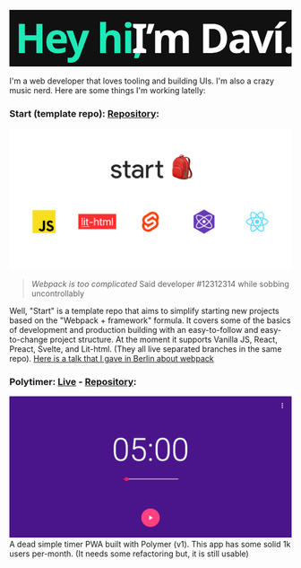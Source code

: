 ![Hey hi](https://raw.githubusercontent.com/davi-mbatista/davi-mbatista/master/images/heyhi.svg)

I'm a web developer that loves tooling and building UIs. I'm also a crazy music nerd.
Here are some things I'm working latelly:

### Start (template repo): [Repository](https://github.com/davi-mbatista/start/):
![Start banner](https://raw.githubusercontent.com/davi-mbatista/davi-mbatista/master/images/start-banner.png)

> *Webpack is too complicated*
Said developer #12312314 while sobbing uncontrollably

Well, "Start" is a template repo that aims to simplify starting new projects based on the "Webpack + framework" formula. It covers
some of the basics of development and production building with an easy-to-follow and easy-to-change project structure. At the moment
it supports Vanilla JS, React, Preact, Svelte, and Lit-html. (They all live separated branches in the same repo). [Here is a talk that
I gave in Berlin about webpack](https://github.com/davi-mbatista/davi-mbatista/raw/master/misc/webpack-wants-to-be-your-friend.pdf)


### Polytimer: [Live](https://polytimer.rocks) - [Repository](https://github.com/davi-mbatista/polytimer):
![Polytimer banner](https://raw.githubusercontent.com/davi-mbatista/davi-mbatista/master/images/polytimer-banner.png)
A dead simple timer PWA built with Polymer (v1). This app has some solid 1k users per-month.
(It needs some refactoring but, it is still usable)
